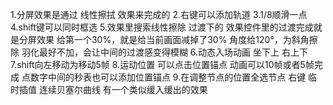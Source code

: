 1.分屏效果是通过 线性擦拭 效果来完成的
2.右键可以添加轨道
3.1/8顺滑一点
4.shift键可以同时框选
5.效果里搜索线性擦除
    过渡下的
        效果控件里的过渡完成就是分屏效果
            给第一个30%，就是给当前画面减掉了30%
        角度给120°，为斜角擦除
        羽化最好不加，会让中间的过渡感变得模糊
6.动态入场动画
    坐下上 右上下
7.shift向左移动为移动5帧
8.运动位置 可以点击位置锚点
    动画可以10帧或者5帧完成
        点数字中间的秒表也可以添加位置锚点
9.在调整节点的位置全选节点 右键
    临时插值
        连续贝塞尔曲线
            有一个类似缓入缓出的效果